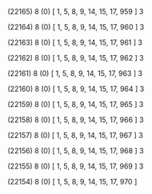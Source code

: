 (22165) 8 (0) [ 1, 5, 8, 9, 14, 15, 17, 959 ] 3 


(22164) 8 (0) [ 1, 5, 8, 9, 14, 15, 17, 960 ] 3 


(22163) 8 (0) [ 1, 5, 8, 9, 14, 15, 17, 961 ] 3 


(22162) 8 (0) [ 1, 5, 8, 9, 14, 15, 17, 962 ] 3 


(22161) 8 (0) [ 1, 5, 8, 9, 14, 15, 17, 963 ] 3 


(22160) 8 (0) [ 1, 5, 8, 9, 14, 15, 17, 964 ] 3 


(22159) 8 (0) [ 1, 5, 8, 9, 14, 15, 17, 965 ] 3 


(22158) 8 (0) [ 1, 5, 8, 9, 14, 15, 17, 966 ] 3 


(22157) 8 (0) [ 1, 5, 8, 9, 14, 15, 17, 967 ] 3 


(22156) 8 (0) [ 1, 5, 8, 9, 14, 15, 17, 968 ] 3 


(22155) 8 (0) [ 1, 5, 8, 9, 14, 15, 17, 969 ] 3 


(22154) 8 (0) [ 1, 5, 8, 9, 14, 15, 17, 970 ]  

